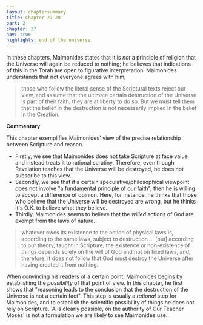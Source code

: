 ```yaml
---
layout: chaptersummary
title: Chapter 27-28
part: 2
chapter: 27
nav: true
highlights: end of the universe
---
```


In these chapters, Maimonides states that it is _not_ a principle of religion that the Universe will again be reduced to nothing; he believes that indications of this in the Torah are open to figurative interpretation. Maimonides understands that not everyone agrees with him; 
> those who follow the literal sense of the Scriptural texts reject our view, and assume that the ultimate certain destruction of the Universe is part of their faith, they are at liberty to do so. But we must tell them that the belief in the destruction is not necessarily implied in the belief in the Creation.

**Commentary**

This chapter exemplifies Maimonides' view of the precise relationship between Scripture and reason.

- Firstly, we see that Maimonides does not take Scripture at face value and instead treats it to rational scrutiny. Therefore, even though Revelation teaches that the Universe will be destroyed, he does not subscribe to this view.
- Secondly, we see that if a certain speculative/philosophical viewpoint does not involve "a fundamental principle of our faith", then he is willing to accept a difference of opinion. Here, for instance, he thinks that those who believe that the Universe will be destroyed are wrong, but he thinks it's O.K. to believe what they believe.
- Thirdly, Maimonides seems to believe that the _willed_ actions of God are exempt from the laws of nature.
> whatever owes its existence to the action of physical laws is, according to the same laws, subject to destruction ... [but] according to our theory, taught in Scripture, the existence or non-existence of things depends solely on the will of God and not on fixed laws, and, therefore, it does not follow that God must destroy the Universe after having created it from nothing.

When convincing his readers of a certain point, Maimonides begins by establishing the _possibility_ of that point of view. In this chapter, he first shows that "reasoning leads to the conclusion that the destruction of the Universe is not a certain fact". This step is usually a _rational_ step for Maimonides, and to establish the scientific possibility of things he does not rely on Scripture. 'A is clearly possible, on the authority of Our Teacher Moses' is not a formulation we are likely to see Maimonides use. 
